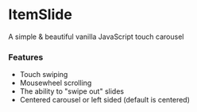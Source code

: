 # ItemSlide

A simple & beautiful vanilla JavaScript touch carousel

### Features
- Touch swiping
- Mousewheel scrolling
- The ability to "swipe out" slides
- Centered carousel or left sided (default is centered)

